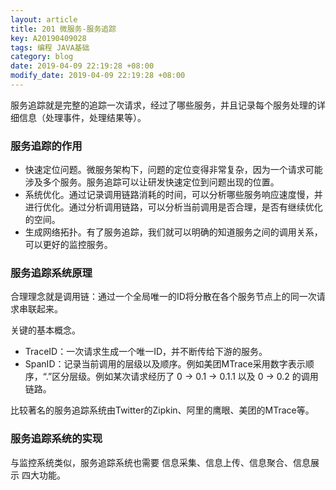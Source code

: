 ```yaml
---
layout: article
title: 201 微服务-服务追踪
key: A20190409028
tags: 编程 JAVA基础
category: blog
date: 2019-04-09 22:19:28 +08:00
modify_date: 2019-04-09 22:19:28 +08:00
---
```


服务追踪就是完整的追踪一次请求，经过了哪些服务，并且记录每个服务处理的详细信息（处理事件，处理结果等）。

<!--more-->

### 服务追踪的作用

* 快速定位问题。微服务架构下，问题的定位变得非常复杂，因为一个请求可能涉及多个服务。服务追踪可以让研发快速定位到问题出现的位置。
* 系统优化。通过记录调用链路消耗的时间，可以分析哪些服务响应速度慢，并进行优化。通过分析调用链路，可以分析当前调用是否合理，是否有继续优化的空间。
* 生成网络拓扑。有了服务追踪，我们就可以明确的知道服务之间的调用关系，可以更好的监控服务。

### 服务追踪系统原理

合理理念就是调用链：通过一个全局唯一的ID将分散在各个服务节点上的同一次请求串联起来。

关键的基本概念。

* TraceID：一次请求生成一个唯一ID，并不断传给下游的服务。
* SpanID：记录当前调用的层级以及顺序。例如美团MTrace采用数字表示顺序，“.”区分层级。例如某次请求经历了 0 -> 0.1 -> 0.1.1 以及 0 -> 0.2 的调用链路。

比较著名的服务追踪系统由Twitter的Zipkin、阿里的鹰眼、美团的MTrace等。

### 服务追踪系统的实现

与监控系统类似，服务追踪系统也需要 信息采集、信息上传、信息聚合、信息展示 四大功能。




